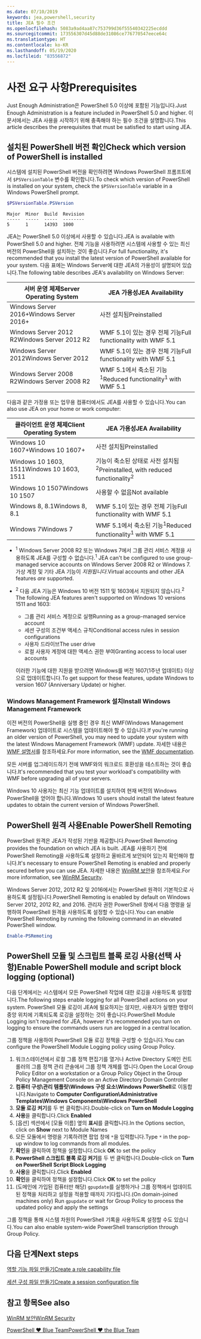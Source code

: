 ```yaml
---
ms.date: 07/10/2019
keywords: jea,powershell,security
title: JEA 필수 조건
ms.openlocfilehash: 5083a9ad4aa87c753799d36f55540342225ecddd
ms.sourcegitcommit: 173556307d45d88de31086ce776770547eece64c
ms.translationtype: HT
ms.contentlocale: ko-KR
ms.lasthandoff: 05/19/2020
ms.locfileid: "83556872"
---
```

# <a name="prerequisites"></a><span data-ttu-id="1f8f4-103">사전 요구 사항</span><span class="sxs-lookup"><span data-stu-id="1f8f4-103">Prerequisites</span></span>

<span data-ttu-id="1f8f4-104">Just Enough Administration은 PowerShell 5.0 이상에 포함된 기능입니다.</span><span class="sxs-lookup"><span data-stu-id="1f8f4-104">Just Enough Administration is a feature included in PowerShell 5.0 and higher.</span></span> <span data-ttu-id="1f8f4-105">이 문서에서는 JEA 사용을 시작하기 위해 충족해야 하는 필수 조건을 설명합니다.</span><span class="sxs-lookup"><span data-stu-id="1f8f4-105">This article describes the prerequisites that must be satisfied to start using JEA.</span></span>

## <a name="check-which-version-of-powershell-is-installed"></a><span data-ttu-id="1f8f4-106">설치된 PowerShell 버전 확인</span><span class="sxs-lookup"><span data-stu-id="1f8f4-106">Check which version of PowerShell is installed</span></span>

<span data-ttu-id="1f8f4-107">시스템에 설치된 PowerShell 버전을 확인하려면 Windows PowerShell 프롬프트에서 `$PSVersionTable` 변수를 확인합니다.</span><span class="sxs-lookup"><span data-stu-id="1f8f4-107">To check which version of PowerShell is installed on your system, check the `$PSVersionTable` variable in a Windows PowerShell prompt.</span></span>

```powershell
$PSVersionTable.PSVersion
```

```Output
Major  Minor  Build  Revision
-----  -----  -----  --------
5      1      14393  1000
```

<span data-ttu-id="1f8f4-108">JEA는 PowerShell 5.0 이상에서 사용할 수 있습니다.</span><span class="sxs-lookup"><span data-stu-id="1f8f4-108">JEA is available with PowerShell 5.0 and higher.</span></span> <span data-ttu-id="1f8f4-109">전체 기능을 사용하려면 시스템에 사용할 수 있는 최신 버전의 PowerShell을 설치하는 것이 좋습니다.</span><span class="sxs-lookup"><span data-stu-id="1f8f4-109">For full functionality, it's recommended that you install the latest version of PowerShell available for your system.</span></span> <span data-ttu-id="1f8f4-110">다음 표에는 Windows Server에 대한 JEA의 가용성이 설명되어 있습니다.</span><span class="sxs-lookup"><span data-stu-id="1f8f4-110">The following table describes JEA's availability on Windows Server:</span></span>

| <span data-ttu-id="1f8f4-111">서버 운영 체제</span><span class="sxs-lookup"><span data-stu-id="1f8f4-111">Server Operating System</span></span> |                <span data-ttu-id="1f8f4-112">JEA 가용성</span><span class="sxs-lookup"><span data-stu-id="1f8f4-112">JEA Availability</span></span>                |
| ----------------------- | ---------------------------------------------- |
| <span data-ttu-id="1f8f4-113">Windows Server 2016+</span><span class="sxs-lookup"><span data-stu-id="1f8f4-113">Windows Server 2016+</span></span>    | <span data-ttu-id="1f8f4-114">사전 설치됨</span><span class="sxs-lookup"><span data-stu-id="1f8f4-114">Preinstalled</span></span>                                   |
| <span data-ttu-id="1f8f4-115">Windows Server 2012 R2</span><span class="sxs-lookup"><span data-stu-id="1f8f4-115">Windows Server 2012 R2</span></span>  | <span data-ttu-id="1f8f4-116">WMF 5.1이 있는 경우 전체 기능</span><span class="sxs-lookup"><span data-stu-id="1f8f4-116">Full functionality with WMF 5.1</span></span>                |
| <span data-ttu-id="1f8f4-117">Windows Server 2012</span><span class="sxs-lookup"><span data-stu-id="1f8f4-117">Windows Server 2012</span></span>     | <span data-ttu-id="1f8f4-118">WMF 5.1이 있는 경우 전체 기능</span><span class="sxs-lookup"><span data-stu-id="1f8f4-118">Full functionality with WMF 5.1</span></span>                |
| <span data-ttu-id="1f8f4-119">Windows Server 2008 R2</span><span class="sxs-lookup"><span data-stu-id="1f8f4-119">Windows Server 2008 R2</span></span>  | <span data-ttu-id="1f8f4-120">WMF 5.1에서 축소된 기능<sup>1</sup></span><span class="sxs-lookup"><span data-stu-id="1f8f4-120">Reduced functionality<sup>1</sup> with WMF 5.1</span></span> |

<span data-ttu-id="1f8f4-121">다음과 같은 가정용 또는 업무용 컴퓨터에서도 JEA를 사용할 수 있습니다.</span><span class="sxs-lookup"><span data-stu-id="1f8f4-121">You can also use JEA on your home or work computer:</span></span>

| <span data-ttu-id="1f8f4-122">클라이언트 운영 체제</span><span class="sxs-lookup"><span data-stu-id="1f8f4-122">Client Operating System</span></span> |                   <span data-ttu-id="1f8f4-123">JEA 가용성</span><span class="sxs-lookup"><span data-stu-id="1f8f4-123">JEA Availability</span></span>                   |
| ----------------------- | ---------------------------------------------------- |
| <span data-ttu-id="1f8f4-124">Windows 10 1607+</span><span class="sxs-lookup"><span data-stu-id="1f8f4-124">Windows 10 1607+</span></span>        | <span data-ttu-id="1f8f4-125">사전 설치됨</span><span class="sxs-lookup"><span data-stu-id="1f8f4-125">Preinstalled</span></span>                                         |
| <span data-ttu-id="1f8f4-126">Windows 10 1603, 1511</span><span class="sxs-lookup"><span data-stu-id="1f8f4-126">Windows 10 1603, 1511</span></span>   | <span data-ttu-id="1f8f4-127">기능이 축소된 상태로 사전 설치됨<sup>2</sup></span><span class="sxs-lookup"><span data-stu-id="1f8f4-127">Preinstalled, with reduced functionality<sup>2</sup></span></span> |
| <span data-ttu-id="1f8f4-128">Windows 10 1507</span><span class="sxs-lookup"><span data-stu-id="1f8f4-128">Windows 10 1507</span></span>         | <span data-ttu-id="1f8f4-129">사용할 수 없음</span><span class="sxs-lookup"><span data-stu-id="1f8f4-129">Not available</span></span>                                        |
| <span data-ttu-id="1f8f4-130">Windows 8, 8.1</span><span class="sxs-lookup"><span data-stu-id="1f8f4-130">Windows 8, 8.1</span></span>          | <span data-ttu-id="1f8f4-131">WMF 5.1이 있는 경우 전체 기능</span><span class="sxs-lookup"><span data-stu-id="1f8f4-131">Full functionality with WMF 5.1</span></span>                      |
| <span data-ttu-id="1f8f4-132">Windows 7</span><span class="sxs-lookup"><span data-stu-id="1f8f4-132">Windows 7</span></span>               | <span data-ttu-id="1f8f4-133">WMF 5.1에서 축소된 기능<sup>1</sup></span><span class="sxs-lookup"><span data-stu-id="1f8f4-133">Reduced functionality<sup>1</sup> with WMF 5.1</span></span>       |

- <span data-ttu-id="1f8f4-134"><sup>1</sup> Windows Server 2008 R2 또는 Windows 7에서 그룹 관리 서비스 계정을 사용하도록 JEA를 구성할 수 없습니다.</span><span class="sxs-lookup"><span data-stu-id="1f8f4-134"><sup>1</sup> JEA can't be configured to use group-managed service accounts on Windows Server 2008 R2 or Windows 7.</span></span> <span data-ttu-id="1f8f4-135">가상 계정 및 기타 JEA 기능이 *지원됩니다*.</span><span class="sxs-lookup"><span data-stu-id="1f8f4-135">Virtual accounts and other JEA features *are* supported.</span></span>

- <span data-ttu-id="1f8f4-136"><sup>2</sup> 다음 JEA 기능은 Windows 10 버전 1511 및 1603에서 지원되지 않습니다.</span><span class="sxs-lookup"><span data-stu-id="1f8f4-136"><sup>2</sup> The following JEA features aren't supported on Windows 10 versions 1511 and 1603:</span></span>

  - <span data-ttu-id="1f8f4-137">그룹 관리 서비스 계정으로 실행</span><span class="sxs-lookup"><span data-stu-id="1f8f4-137">Running as a group-managed service account</span></span>
  - <span data-ttu-id="1f8f4-138">세션 구성의 조건부 액세스 규칙</span><span class="sxs-lookup"><span data-stu-id="1f8f4-138">Conditional access rules in session configurations</span></span>
  - <span data-ttu-id="1f8f4-139">사용자 드라이브</span><span class="sxs-lookup"><span data-stu-id="1f8f4-139">The user drive</span></span>
  - <span data-ttu-id="1f8f4-140">로컬 사용자 계정에 대한 액세스 권한 부여</span><span class="sxs-lookup"><span data-stu-id="1f8f4-140">Granting access to local user accounts</span></span>

  <span data-ttu-id="1f8f4-141">이러한 기능에 대한 지원을 받으려면 Windows를 버전 1607(1주년 업데이트) 이상으로 업데이트합니다.</span><span class="sxs-lookup"><span data-stu-id="1f8f4-141">To get support for these features, update Windows to version 1607 (Anniversary Update) or higher.</span></span>

### <a name="install-windows-management-framework"></a><span data-ttu-id="1f8f4-142">Windows Management Framework 설치</span><span class="sxs-lookup"><span data-stu-id="1f8f4-142">Install Windows Management Framework</span></span>

<span data-ttu-id="1f8f4-143">이전 버전의 PowerShell을 실행 중인 경우 최신 WMF(Windows Management Framework) 업데이트로 시스템을 업데이트해야 할 수 있습니다.</span><span class="sxs-lookup"><span data-stu-id="1f8f4-143">If you're running an older version of PowerShell, you may need to update your system with the latest Windows Management Framework (WMF) update.</span></span> <span data-ttu-id="1f8f4-144">자세한 내용은 [WMF 설명서](/powershell/scripting/wmf/overview)를 참조하세요.</span><span class="sxs-lookup"><span data-stu-id="1f8f4-144">For more information, see the [WMF documentation](/powershell/scripting/wmf/overview).</span></span>

<span data-ttu-id="1f8f4-145">모든 서버를 업그레이드하기 전에 WMF와의 워크로드 호환성을 테스트하는 것이 좋습니다.</span><span class="sxs-lookup"><span data-stu-id="1f8f4-145">It's recommended that you test your workload's compatibility with WMF before upgrading all of your servers.</span></span>

<span data-ttu-id="1f8f4-146">Windows 10 사용자는 최신 기능 업데이트를 설치하여 현재 버전의 Windows PowerShell을 얻어야 합니다.</span><span class="sxs-lookup"><span data-stu-id="1f8f4-146">Windows 10 users should install the latest feature updates to obtain the current version of Windows PowerShell.</span></span>

## <a name="enable-powershell-remoting"></a><span data-ttu-id="1f8f4-147">PowerShell 원격 사용</span><span class="sxs-lookup"><span data-stu-id="1f8f4-147">Enable PowerShell Remoting</span></span>

<span data-ttu-id="1f8f4-148">PowerShell 원격은 JEA가 작성된 기반을 제공합니다.</span><span class="sxs-lookup"><span data-stu-id="1f8f4-148">PowerShell Remoting provides the foundation on which JEA is built.</span></span> <span data-ttu-id="1f8f4-149">JEA를 사용하기 전에 PowerShell Remoting을 사용하도록 설정하고 올바르게 보안되어 있는지 확인해야 합니다.</span><span class="sxs-lookup"><span data-stu-id="1f8f4-149">It's necessary to ensure PowerShell Remoting is enabled and properly secured before you can use JEA.</span></span> <span data-ttu-id="1f8f4-150">자세한 내용은 [WinRM 보안](/powershell/scripting/learn/remoting/winrmsecurity)을 참조하세요.</span><span class="sxs-lookup"><span data-stu-id="1f8f4-150">For more information, see [WinRM Security](/powershell/scripting/learn/remoting/winrmsecurity).</span></span>

<span data-ttu-id="1f8f4-151">Windows Server 2012, 2012 R2 및 2016에서는 PowerShell 원격이 기본적으로 사용하도록 설정됩니다.</span><span class="sxs-lookup"><span data-stu-id="1f8f4-151">PowerShell Remoting is enabled by default on Windows Server 2012, 2012 R2, and 2016.</span></span> <span data-ttu-id="1f8f4-152">관리자 권한 PowerShell 창에서 다음 명령을 실행하여 PowerShell 원격을 사용하도록 설정할 수 있습니다.</span><span class="sxs-lookup"><span data-stu-id="1f8f4-152">You can enable PowerShell Remoting by running the following command in an elevated PowerShell window.</span></span>

```powershell
Enable-PSRemoting
```

## <a name="enable-powershell-module-and-script-block-logging-optional"></a><span data-ttu-id="1f8f4-153">PowerShell 모듈 및 스크립트 블록 로깅 사용(선택 사항)</span><span class="sxs-lookup"><span data-stu-id="1f8f4-153">Enable PowerShell module and script block logging (optional)</span></span>

<span data-ttu-id="1f8f4-154">다음 단계에서는 시스템에서 모든 PowerShell 작업에 대한 로깅을 사용하도록 설정합니다.</span><span class="sxs-lookup"><span data-stu-id="1f8f4-154">The following steps enable logging for all PowerShell actions on your system.</span></span> <span data-ttu-id="1f8f4-155">PowerShell 모듈 로깅이 JEA에 필요하지는 않지만, 사용자가 실행한 명령이 중앙 위치에 기록되도록 로깅을 설정하는 것이 좋습니다.</span><span class="sxs-lookup"><span data-stu-id="1f8f4-155">PowerShell Module Logging isn't required for JEA, however it's recommended you turn on logging to ensure the commands users run are logged in a central location.</span></span>

<span data-ttu-id="1f8f4-156">그룹 정책을 사용하여 PowerShell 모듈 로깅 정책을 구성할 수 있습니다.</span><span class="sxs-lookup"><span data-stu-id="1f8f4-156">You can configure the PowerShell Module Logging policy using Group Policy.</span></span>

1. <span data-ttu-id="1f8f4-157">워크스테이션에서 로컬 그룹 정책 편집기를 열거나 Active Directory 도메인 컨트롤러의 그룹 정책 관리 콘솔에서 그룹 정책 개체를 엽니다.</span><span class="sxs-lookup"><span data-stu-id="1f8f4-157">Open the Local Group Policy Editor on a workstation or a Group Policy Object in the Group Policy Management Console on an Active Directory Domain Controller</span></span>
2. <span data-ttu-id="1f8f4-158">**컴퓨터 구성\\관리 템플릿\\Windows 구성 요소\\Windows PowerShell**로 이동합니다.</span><span class="sxs-lookup"><span data-stu-id="1f8f4-158">Navigate to **Computer Configuration\\Administrative Templates\\Windows Components\\Windows PowerShell**</span></span>
3. <span data-ttu-id="1f8f4-159">**모듈 로깅 켜기**를 두 번 클릭합니다.</span><span class="sxs-lookup"><span data-stu-id="1f8f4-159">Double-click on **Turn on Module Logging**</span></span>
4. <span data-ttu-id="1f8f4-160">**사용**을 클릭합니다.</span><span class="sxs-lookup"><span data-stu-id="1f8f4-160">Click **Enabled**</span></span>
5. <span data-ttu-id="1f8f4-161">[옵션] 섹션에서 [모듈 이름] 옆의 **표시**를 클릭합니다.</span><span class="sxs-lookup"><span data-stu-id="1f8f4-161">In the Options section, click on **Show** next to Module Names</span></span>
6. <span data-ttu-id="1f8f4-162">모든 모듈에서 명령을 기록하려면 팝업 창에 `*`을 입력합니다.</span><span class="sxs-lookup"><span data-stu-id="1f8f4-162">Type `*` in the pop-up window to log commands from all modules.</span></span>
7. <span data-ttu-id="1f8f4-163">**확인**을 클릭하여 정책을 설정합니다.</span><span class="sxs-lookup"><span data-stu-id="1f8f4-163">Click **OK** to set the policy</span></span>
8. <span data-ttu-id="1f8f4-164">**PowerShell 스크립트 블록 로깅 켜기**를 두 번 클릭합니다.</span><span class="sxs-lookup"><span data-stu-id="1f8f4-164">Double-click on **Turn on PowerShell Script Block Logging**</span></span>
9. <span data-ttu-id="1f8f4-165">**사용**을 클릭합니다.</span><span class="sxs-lookup"><span data-stu-id="1f8f4-165">Click **Enabled**</span></span>
10. <span data-ttu-id="1f8f4-166">**확인**을 클릭하여 정책을 설정합니다.</span><span class="sxs-lookup"><span data-stu-id="1f8f4-166">Click **OK** to set the policy</span></span>
11. <span data-ttu-id="1f8f4-167">(도메인에 가입된 컴퓨터만 해당) `gpupdate`를 실행하거나 그룹 정책에서 업데이트된 정책을 처리하고 설정을 적용할 때까지 기다립니다.</span><span class="sxs-lookup"><span data-stu-id="1f8f4-167">(On domain-joined machines only) Run `gpupdate` or wait for Group Policy to process the updated policy and apply the settings</span></span>

<span data-ttu-id="1f8f4-168">그룹 정책을 통해 시스템 차원의 PowerShell 기록을 사용하도록 설정할 수도 있습니다.</span><span class="sxs-lookup"><span data-stu-id="1f8f4-168">You can also enable system-wide PowerShell transcription through Group Policy.</span></span>

## <a name="next-steps"></a><span data-ttu-id="1f8f4-169">다음 단계</span><span class="sxs-lookup"><span data-stu-id="1f8f4-169">Next steps</span></span>

[<span data-ttu-id="1f8f4-170">역할 기능 파일 만들기</span><span class="sxs-lookup"><span data-stu-id="1f8f4-170">Create a role capability file</span></span>](role-capabilities.md)

[<span data-ttu-id="1f8f4-171">세션 구성 파일 만들기</span><span class="sxs-lookup"><span data-stu-id="1f8f4-171">Create a session configuration file</span></span>](session-configurations.md)

## <a name="see-also"></a><span data-ttu-id="1f8f4-172">참고 항목</span><span class="sxs-lookup"><span data-stu-id="1f8f4-172">See also</span></span>

[<span data-ttu-id="1f8f4-173">WinRM 보안</span><span class="sxs-lookup"><span data-stu-id="1f8f4-173">WinRM Security</span></span>](/powershell/scripting/learn/remoting/winrmsecurity)

[<span data-ttu-id="1f8f4-174">PowerShell ♥ Blue Team</span><span class="sxs-lookup"><span data-stu-id="1f8f4-174">PowerShell ♥ the Blue Team</span></span>](https://devblogs.microsoft.com/powershell/powershell-the-blue-team/)

